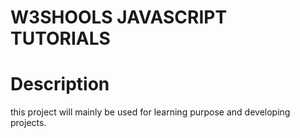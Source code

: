 # W3SHOOLS JAVASCRIPT TUTORIALS

# Description 
this project will mainly be used for learning purpose and developing projects.

